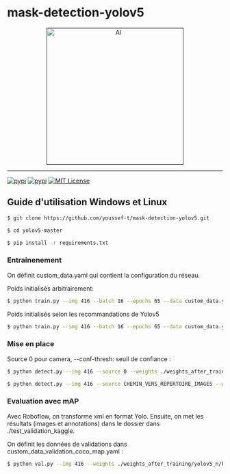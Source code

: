 # mask-detection-yolov5
<p align="center">
  <a href="" target="blank"><img src="https://quantmetry.b-cdn.net/wp-content/uploads/2019/11/article-tme-min.png" width="320" alt="AI" /></a>
</p>

***
[![pypi](https://img.shields.io/pypi/v/sysbus.svg)](https://pypi.python.org/pypi/sysbus)
[![pypi](https://img.shields.io/pypi/pyversions/sysbus.svg)](https://pypi.python.org/pypi/sysbus)
[![MIT License](https://img.shields.io/github/license/rene-d/sysbus.svg?logoColor=silver&logo=open-source-initiative&label=&color=blue)](https://github.com/rene-d/sysbus/blob/master/LICENSE)

## Guide d'utilisation Windows et Linux

```bash
$ git clone https://github.com/youssef-t/mask-detection-yolov5.git
```

```bash
$ cd yolov5-master
```

```bash
$ pip install -r requirements.txt
```

### Entrainenement

On définit custom_data.yaml qui contient la configuration du réseau.

Poids initialisés arbitrairement:
```bash
$ python train.py --img 416 --batch 16 --epochs 65 --data custom_data.yaml --weights '' --cfg yolov5n.yaml --name yolov5n_results  --cache
```

Poids initialisés selon les recommandations de Yolov5
```bash
$ python train.py --img 416 --batch 16 --epochs 65 --data custom_data.yaml –weights yolov5n.yaml --name yolov5n_results  --cache
```

### Mise en place
Source 0 pour camera, --conf-thresh: seuil de confiance :
```bash
$ python detect.py --img 416 --source 0 --weights ./weights_after_training/yolov5_n/best.pt --conf-thres 0.5 --line-thickness 2
```

```bash
$ python detect.py --img 416 --source CHEMIN_VERS_REPERTOIRE_IMAGES --weights ./weights_after_training/yolov5_n/best.pt --save-txt --line-thickness 1
```

### Evaluation avec mAP
Avec Roboflow, on transforme xml en format Yolo. Ensuite, on met les résultats (images et annotations) dans le dossier dans ./test_validation_kaggle.

On définit les données de validations dans custom_data_validation_coco_map.yaml :
```bash
$ python val.py --img 416 --weights ./weights_after_training/yolov5_n/best.pt --data custom_data_validation_coco_map.yaml --task test
```
